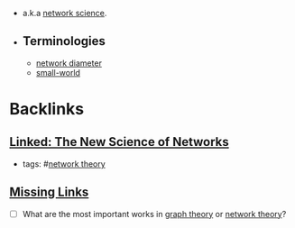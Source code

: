 - a.k.a [network science](<network science.md>).
- ## Terminologies
    - [network diameter](<network diameter.md>)
    - [small-world](<small-world.md>)

# Backlinks
## [Linked: The New Science of Networks](<Linked: The New Science of Networks.md>)
- tags: #[network theory](<network theory.md>)

## [Missing Links](<Missing Links.md>)
- [ ] What are the most important works in [graph theory](<graph theory.md>) or [network theory](<network theory.md>)?

